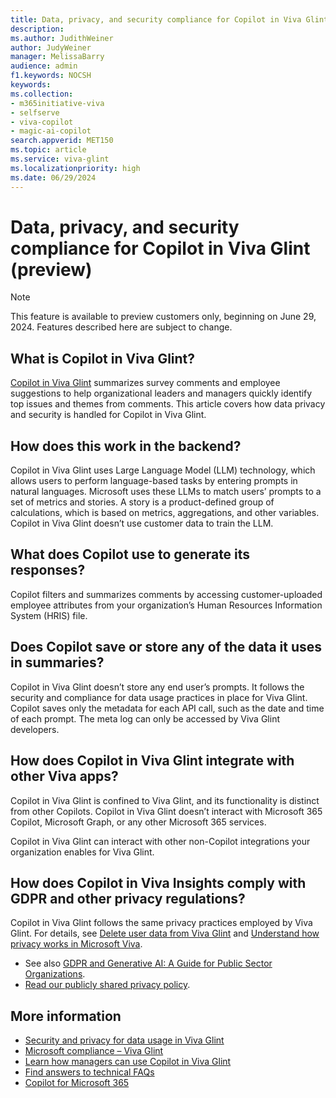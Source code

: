 ```yaml
---
title: Data, privacy, and security compliance for Copilot in Viva Glint (preview)
description: 
ms.author: JudithWeiner
author: JudyWeiner
manager: MelissaBarry
audience: admin
f1.keywords: NOCSH
keywords: 
ms.collection:  
- m365initiative-viva
- selfserve
- viva-copilot
- magic-ai-copilot
search.appverid: MET150 
ms.topic: article
ms.service: viva-glint
ms.localizationpriority: high
ms.date: 06/29/2024
---
```


# Data, privacy, and security compliance for Copilot in Viva Glint (preview)

> [!NOTE]
> This feature is available to preview customers only, beginning on June 29, 2024. Features described here are subject to change.

## What is Copilot in Viva Glint?

[Copilot in Viva Glint](https://go.microsoft.com/fwlink/?linkid=2274070) summarizes survey comments and employee suggestions to help organizational leaders and managers quickly identify top issues and themes from comments. This article covers how data privacy and security is handled for Copilot in Viva Glint.

## How does this work in the backend?

Copilot in Viva Glint uses Large Language Model (LLM) technology, which allows users to perform language-based tasks by entering prompts in natural languages. Microsoft uses these LLMs to match users’ prompts to a set of metrics and stories. A story is a product-defined group of calculations, which is based on metrics, aggregations, and other variables.
Copilot in Viva Glint doesn’t use customer data to train the LLM.

## What does Copilot use to generate its responses?

Copilot filters and summarizes comments by accessing customer-uploaded  employee attributes from your organization’s Human Resources Information System (HRIS) file. 

## Does Copilot save or store any of the data it uses in summaries?

Copilot in Viva Glint doesn’t store any end user’s prompts. It follows the security and compliance for data usage practices in place for Viva Glint.  Copilot saves only the metadata for each API call, such as the date and time of each prompt. The meta log can only be accessed by Viva Glint developers. 

## How does Copilot in Viva Glint integrate with other Viva apps?

Copilot in Viva Glint is confined to Viva Glint, and its functionality is distinct from other Copilots. Copilot in Viva Glint doesn’t interact with Microsoft 365 Copilot, Microsoft Graph, or any other Microsoft 365 services. 

Copilot in Viva Glint can interact with other non-Copilot integrations your organization enables for Viva Glint.

## How does Copilot in Viva Insights comply with GDPR and other privacy regulations? 

Copilot in Viva Glint follows the same privacy practices employed by Viva Glint. For details, see [Delete user data from Viva Glint](/../../viva/glint/setup/delete-user-data) and [Understand how privacy works in Microsoft Viva](/../../viva/viva-privacy).
 - See also [GDPR and Generative AI: A Guide for Public Sector Organizations](https://wwps.microsoft.com/blog/GDPR-GenAI). 
 - [Read our publicly shared privacy policy](/../../viva/glint/setup/viva-glint-privacy).

## More information

- [Security and privacy for data usage in Viva Glint](/../../viva/glint/setup/gdpr-special-categories)
- [Microsoft compliance – Viva Glint](/../../viva/viva-compliance)
- [Learn how managers can use Copilot in Viva Glint](https://go.microsoft.com/fwlink/?linkid=2274072)
- [Find answers to technical FAQs](https://go.microsoft.com/fwlink/?linkid=2274071)
- [Copilot for Microsoft 365](https://adoption.microsoft.com/copilot/)



